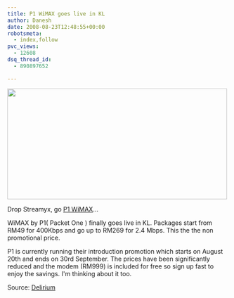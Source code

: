 ```yaml
---
title: P1 WiMAX goes live in KL
author: Danesh
date: 2008-08-23T12:48:55+00:00
robotsmeta:
  - index,follow
pvc_views:
  - 12608
dsq_thread_id:
  - 890897652

---
```

<img loading="lazy" class="alignnone" title="P1 WiMAX" src="http://farm4.static.flickr.com/3241/2789548980_1225cbac25.jpg" alt="" width="500" height="252" />

Drop Streamyx, go [P1 WiMAX][1]...

WiMAX by P1( Packet One ) finally goes live in KL. Packages start from RM49 for 400Kbps and go up to RM269 for 2.4 Mbps. This the the non promotional price.

P1 is currently running their introduction promotion which starts on August 20th and ends on 30rd September. The prices have been significantly reduced and the modem (RM999) is included for free so sign up fast to enjoy the savings. I'm thinking about it too.

Source: [Delirium][2]

 [1]: http://www.p1.com.my/index.aspx
 [2]: http://www.abinesh.com/delirium/posts/wimax-rolls-out-today/